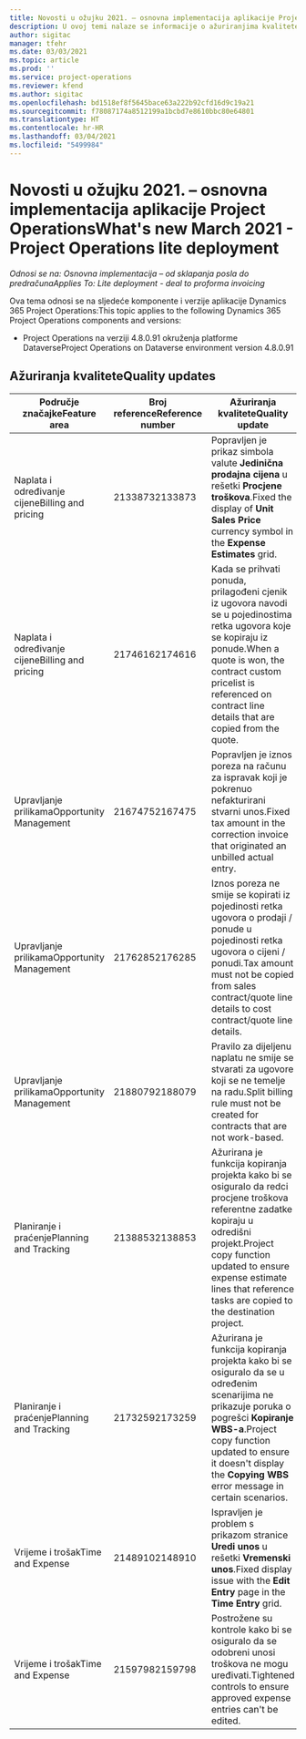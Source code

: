 ```yaml
---
title: Novosti u ožujku 2021. – osnovna implementacija aplikacije Project Operations
description: U ovoj temi nalaze se informacije o ažuriranjima kvalitete dostupnim u izdanju osnovne implementacije aplikacije Project Operations za ožujak 2021.
author: sigitac
manager: tfehr
ms.date: 03/03/2021
ms.topic: article
ms.prod: ''
ms.service: project-operations
ms.reviewer: kfend
ms.author: sigitac
ms.openlocfilehash: bd1518ef8f5645bace63a222b92cfd16d9c19a21
ms.sourcegitcommit: f78087174a8512199a1bcbd7e8610bbc80e64801
ms.translationtype: HT
ms.contentlocale: hr-HR
ms.lasthandoff: 03/04/2021
ms.locfileid: "5499984"
---
```

# <a name="whats-new-march-2021---project-operations-lite-deployment"></a><span data-ttu-id="66ad1-103">Novosti u ožujku 2021. – osnovna implementacija aplikacije Project Operations</span><span class="sxs-lookup"><span data-stu-id="66ad1-103">What's new March 2021 - Project Operations lite deployment</span></span>

<span data-ttu-id="66ad1-104">_Odnosi se na: Osnovna implementacija – od sklapanja posla do predračuna_</span><span class="sxs-lookup"><span data-stu-id="66ad1-104">_Applies To: Lite deployment - deal to proforma invoicing_</span></span>


<span data-ttu-id="66ad1-105">Ova tema odnosi se na sljedeće komponente i verzije aplikacije Dynamics 365 Project Operations:</span><span class="sxs-lookup"><span data-stu-id="66ad1-105">This topic applies to the following Dynamics 365 Project Operations components and versions:</span></span>

- <span data-ttu-id="66ad1-106">Project Operations na verziji 4.8.0.91 okruženja platforme Dataverse</span><span class="sxs-lookup"><span data-stu-id="66ad1-106">Project Operations on Dataverse environment version 4.8.0.91</span></span> 

## <a name="quality-updates"></a><span data-ttu-id="66ad1-107">Ažuriranja kvalitete</span><span class="sxs-lookup"><span data-stu-id="66ad1-107">Quality updates</span></span>

| <span data-ttu-id="66ad1-108">**Područje značajke**</span><span class="sxs-lookup"><span data-stu-id="66ad1-108">**Feature area**</span></span> | <span data-ttu-id="66ad1-109">**Broj reference**</span><span class="sxs-lookup"><span data-stu-id="66ad1-109">**Reference number**</span></span> | <span data-ttu-id="66ad1-110">**Ažuriranja kvalitete**</span><span class="sxs-lookup"><span data-stu-id="66ad1-110">**Quality update**</span></span> |
| --- | --- | --- |
| <span data-ttu-id="66ad1-111">Naplata i određivanje cijene</span><span class="sxs-lookup"><span data-stu-id="66ad1-111">Billing and pricing</span></span> | <span data-ttu-id="66ad1-112">2133873</span><span class="sxs-lookup"><span data-stu-id="66ad1-112">2133873</span></span> | <span data-ttu-id="66ad1-113">Popravljen je prikaz simbola valute **Jedinična prodajna cijena** u rešetki **Procjene troškova**.</span><span class="sxs-lookup"><span data-stu-id="66ad1-113">Fixed the display of **Unit Sales Price** currency symbol in the **Expense Estimates** grid.</span></span> |
| <span data-ttu-id="66ad1-114">Naplata i određivanje cijene</span><span class="sxs-lookup"><span data-stu-id="66ad1-114">Billing and pricing</span></span> | <span data-ttu-id="66ad1-115">2174616</span><span class="sxs-lookup"><span data-stu-id="66ad1-115">2174616</span></span> | <span data-ttu-id="66ad1-116">Kada se prihvati ponuda, prilagođeni cjenik iz ugovora navodi se u pojedinostima retka ugovora koje se kopiraju iz ponude.</span><span class="sxs-lookup"><span data-stu-id="66ad1-116">When a quote is won, the contract custom pricelist is referenced on contract line details that are copied from the quote.</span></span> |
| <span data-ttu-id="66ad1-117">Upravljanje prilikama</span><span class="sxs-lookup"><span data-stu-id="66ad1-117">Opportunity Management</span></span> | <span data-ttu-id="66ad1-118">2167475</span><span class="sxs-lookup"><span data-stu-id="66ad1-118">2167475</span></span> | <span data-ttu-id="66ad1-119">Popravljen je iznos poreza na računu za ispravak koji je pokrenuo nefakturirani stvarni unos.</span><span class="sxs-lookup"><span data-stu-id="66ad1-119">Fixed tax amount in the correction invoice that originated an unbilled actual entry.</span></span> |
| <span data-ttu-id="66ad1-120">Upravljanje prilikama</span><span class="sxs-lookup"><span data-stu-id="66ad1-120">Opportunity Management</span></span> | <span data-ttu-id="66ad1-121">2176285</span><span class="sxs-lookup"><span data-stu-id="66ad1-121">2176285</span></span> | <span data-ttu-id="66ad1-122">Iznos poreza ne smije se kopirati iz pojedinosti retka ugovora o prodaji / ponude u pojedinosti retka ugovora o cijeni / ponudi.</span><span class="sxs-lookup"><span data-stu-id="66ad1-122">Tax amount must not be copied from sales contract/quote line details to cost contract/quote line details.</span></span> |
| <span data-ttu-id="66ad1-123">Upravljanje prilikama</span><span class="sxs-lookup"><span data-stu-id="66ad1-123">Opportunity Management</span></span> | <span data-ttu-id="66ad1-124">2188079</span><span class="sxs-lookup"><span data-stu-id="66ad1-124">2188079</span></span> | <span data-ttu-id="66ad1-125">Pravilo za dijeljenu naplatu ne smije se stvarati za ugovore koji se ne temelje na radu.</span><span class="sxs-lookup"><span data-stu-id="66ad1-125">Split billing rule must not be created for contracts that are not work-based.</span></span> |
| <span data-ttu-id="66ad1-126">Planiranje i praćenje</span><span class="sxs-lookup"><span data-stu-id="66ad1-126">Planning and Tracking</span></span> | <span data-ttu-id="66ad1-127">2138853</span><span class="sxs-lookup"><span data-stu-id="66ad1-127">2138853</span></span> | <span data-ttu-id="66ad1-128">Ažurirana je funkcija kopiranja projekta kako bi se osiguralo da redci procjene troškova referentne zadatke kopiraju u odredišni projekt.</span><span class="sxs-lookup"><span data-stu-id="66ad1-128">Project copy function updated to ensure expense estimate lines that reference tasks are copied to the destination project.</span></span> |
| <span data-ttu-id="66ad1-129">Planiranje i praćenje</span><span class="sxs-lookup"><span data-stu-id="66ad1-129">Planning and Tracking</span></span> | <span data-ttu-id="66ad1-130">2173259</span><span class="sxs-lookup"><span data-stu-id="66ad1-130">2173259</span></span> | <span data-ttu-id="66ad1-131">Ažurirana je funkcija kopiranja projekta kako bi se osiguralo da se u određenim scenarijima ne prikazuje poruka o pogrešci **Kopiranje WBS-a**.</span><span class="sxs-lookup"><span data-stu-id="66ad1-131">Project copy function updated to ensure it doesn't display the **Copying WBS** error message in certain scenarios.</span></span> |
| <span data-ttu-id="66ad1-132">Vrijeme i trošak</span><span class="sxs-lookup"><span data-stu-id="66ad1-132">Time and Expense</span></span> | <span data-ttu-id="66ad1-133">2148910</span><span class="sxs-lookup"><span data-stu-id="66ad1-133">2148910</span></span> | <span data-ttu-id="66ad1-134">Ispravljen je problem s prikazom stranice **Uredi unos** u rešetki **Vremenski unos**.</span><span class="sxs-lookup"><span data-stu-id="66ad1-134">Fixed display issue with the **Edit Entry** page in the **Time Entry** grid.</span></span> |
| <span data-ttu-id="66ad1-135">Vrijeme i trošak</span><span class="sxs-lookup"><span data-stu-id="66ad1-135">Time and Expense</span></span> | <span data-ttu-id="66ad1-136">2159798</span><span class="sxs-lookup"><span data-stu-id="66ad1-136">2159798</span></span> | <span data-ttu-id="66ad1-137">Postrožene su kontrole kako bi se osiguralo da se odobreni unosi troškova ne mogu uređivati.</span><span class="sxs-lookup"><span data-stu-id="66ad1-137">Tightened controls to ensure approved expense entries can't be edited.</span></span> |


